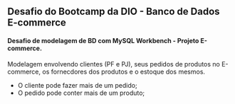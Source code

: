 ## Desafio do Bootcamp da DIO - Banco de Dados E-commerce

#### Desafio de modelagem de BD com MySQL Workbench - Projeto E-commerce.

Modelagem envolvendo clientes (PF e PJ), seus pedidos de produtos no E-commerce, os fornecdores dos produtos e o estoque dos mesmos.
- O cliente pode fazer mais de um pedido;
- O pedido pode conter mais de um produto;
